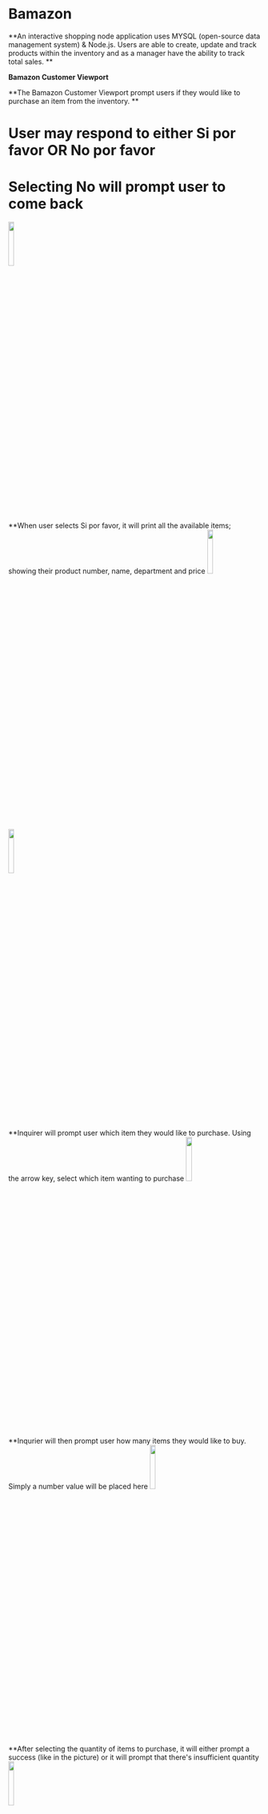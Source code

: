 # Bamazon

**An interactive shopping node application uses MYSQL (open-source data management system) & Node.js. Users are able to create, update and track products within the inventory and as a manager have the ability to track total sales. **

**Bamazon Customer Viewport**

**The Bamazon Customer Viewport prompt users if they would like to purchase an item from the inventory. **
# User may respond to either Si por favor OR No por favor
# Selecting No will prompt user to come back

<img src="https://user-images.githubusercontent.com/20217929/36652636-39c76596-1a6d-11e8-8c3b-08cc045d9bb3.png" width="15%" class="center"></img> 

**When user selects Si por favor, it will print all the available items; showing their product number, name, department and price
<img src="https://user-images.githubusercontent.com/20217929/36652638-39db45e8-1a6d-11e8-8848-96a5a73ab9dd.png" width="15%"></img> 

<img src="https://user-images.githubusercontent.com/20217929/36652639-39ee06ce-1a6d-11e8-9083-5ebd6c57a964.png" width="15%"></img> 

**Inquirer will prompt user which item they would like to purchase. Using the arrow key, select which item wanting to purchase
<img src="https://user-images.githubusercontent.com/20217929/36652640-3a00034c-1a6d-11e8-9901-8b27b12a0318.png" width="15%"></img> 

**Inqurier will then prompt user how many items they would like to buy. Simply a number value will be placed here
<img src="https://user-images.githubusercontent.com/20217929/36652641-3a10c22c-1a6d-11e8-84a4-1b68a386c432.png" width="15%"></img> 

**After selecting the quantity of items to purchase, it will either prompt a success (like in the picture) or it will prompt that there's insufficient quantity
<img src="https://user-images.githubusercontent.com/20217929/36652642-3a21bc80-1a6d-11e8-9aa4-48a98a9bd151.png" width="15%"></img> 
